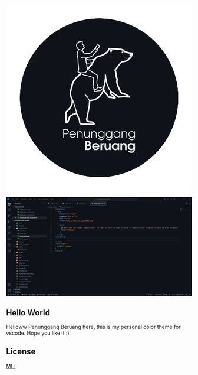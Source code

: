 
![penunggangberuang-dark-logotype](images/icon.png)


![penunggangberuang-dark-screenshot](images/screenshot.png)

## Hello World

Helloww Penunggang Beruang here, this is my personal color theme for vscode. Hope you like it :)

## License

[MIT](https://github.com/gabrielglowdy/penunggangberuang-dark-vscode-color-theme/blob/main/LICENSE.md)